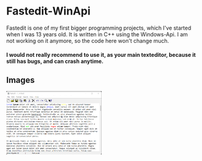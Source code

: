 # Fastedit-WinApi

Fastedit is one of my first bigger programming projects, which I've started when I was 13 years old. It is written in C++ using the Windows-Api.
I am not working on it anymore, so the code here won't change much.

#### I would not really recommend to use it, as your main texteditor, because it still has bugs, and can crash anytime.

## Images

<p align="center">
  <img align="left" width="50%" src="Images/Screenshot 2021-11-28 085426.png">
</p>

